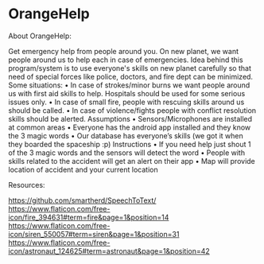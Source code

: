 # OrangeHelp

About OrangeHelp:

Get emergency help from people around you. On new planet, we want people around us to help each in case of emergencies. Idea behind this program/system is to use everyone's skills on new planet carefully so that need of special forces like police, doctors, and fire dept can be minimized. Some situations:
•    In case of strokes/minor burns we want people around us with first aid skills to help. Hospitals should be used for some serious issues only.
•    In case of small fire, people with rescuing skills around us should be called.
•    In case of violence/fights people with conflict resolution skills should be alerted.
Assumptions
•    Sensors/Microphones are installed at common areas
•    Everyone has the android app installed and they know the 3 magic words
•    Our database has everyone’s skills (we got it when they boarded the
       spaceship :p)
Instructions
•    If you need help just shout 1 of the 3 magic words and the sensors will
       detect the word
•    People with skills related to the accident will get an alert on their app
•    Map will provide location of accident and your current location



Resources:

https://github.com/smartherd/SpeechToText/
https://www.flaticon.com/free-icon/fire_394631#term=fire&page=1&position=14
https://www.flaticon.com/free-icon/siren_550057#term=siren&page=1&position=31
https://www.flaticon.com/free-icon/astronaut_124625#term=astronaut&page=1&position=42
